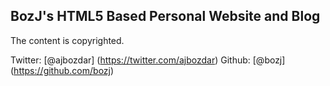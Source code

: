 ## BozJ's HTML5 Based Personal Website and Blog

The content is copyrighted.

Twitter: [@ajbozdar] (https://twitter.com/ajbozdar)
Github: [@bozj] (https://github.com/bozj)